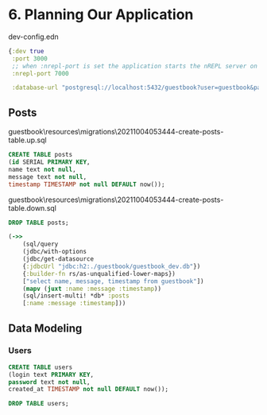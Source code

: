
# 6. Planning Our Application

dev-config.edn

```clojure
{:dev true
 :port 3000
 ;; when :nrepl-port is set the application starts the nREPL server on load
 :nrepl-port 7000

 :database-url "postgresql://localhost:5432/guestbook?user=guestbook&password=password"}
```

## Posts

guestbook\resources\migrations\20211004053444-create-posts-table.up.sql

```sql
CREATE TABLE posts
(id SERIAL PRIMARY KEY,
name text not null,
message text not null,
timestamp TIMESTAMP not null DEFAULT now());
```

guestbook\resources\migrations\20211004053444-create-posts-table.down.sql

```sql
DROP TABLE posts;
```

```clojure
(->>
    (sql/query
    (jdbc/with-options
    (jdbc/get-datasource
    {:jdbcUrl "jdbc:h2:./guestbook/guestbook_dev.db"})
    {:builder-fn rs/as-unqualified-lower-maps})
    ["select name, message, timestamp from guestbook"])
    (mapv (juxt :name :message :timestamp))
    (sql/insert-multi! *db* :posts
    [:name :message :timestamp]))
```

## Data Modeling

### Users

```sql
CREATE TABLE users
(login text PRIMARY KEY,
password text not null,
created_at TIMESTAMP not null DEFAULT now());
```

```sql
DROP TABLE users;
```
